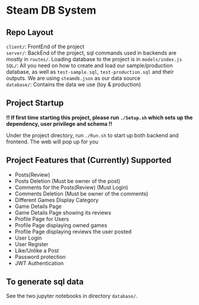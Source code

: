 # Steam DB System

## Repo Layout

`client/`: FrontEnd of the project <br />
`server/`: BackEnd of the project, sql commands used in backends are mostly in `routes/`. Loading database to the project is in `models/index.js`  <br />
`SQL/`: All you need on how to create and load our sample/production database, as well as `test-sample.sql`, `test-production.sql` and their outputs. We are using `steamdb.json` as our data source <br />
`database/`: Contains the data we use (toy & production) <br />

## Project Startup

**!! If first time starting this project, please run `./Setup.sh` which sets up the dependency, user privilege and schema !!**

<!---

Inside Command line, Login in MySql and do setup. **Only do this when first starting**:

```sql
mysql -u root -p mysql
DROP SCHEMA IF EXISTS steamdb;
CREATE SCHEMA IF NOT EXISTS steamdb;
CREATE USER IF NOT EXISTS 'newuser'@'localhost' IDENTIFIED BY 'password';
GRANT ALL PRIVILEGES ON steamdb.* TO 'newuser'@'localhost';
```

-->

Under the project directory, run `./Run.sh` to start up both backend and frontend. The web will pop up for you

## Project Features that (Currently) Supported

- Posts(Review)
- Posts Deletion (Must be owner of the post)
- Comments for the Posts(Review) (Must Login)
- Comments Deletion (Must be owner of the comments)
- Different Games Display Category
- Game Details Page
- Game Details Page showing its reviews
- Profile Page for Users
- Profile Page displaying owned games
- Profile Page displaying reviews the user posted
- User Login
- User Register
- Like/Unlike a Post
- Password protection
- JWT Authentication

## To generate sql data
See the two jupyter notebooks in directory `database/`.
